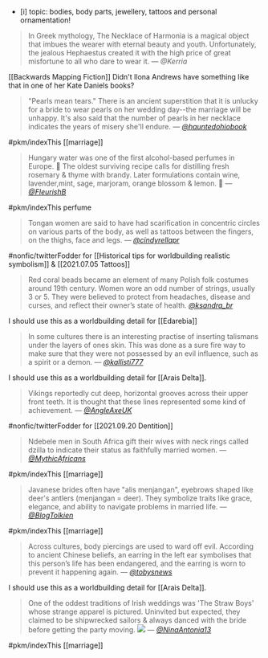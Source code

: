 - [i] topic: bodies, body parts, jewellery, tattoos and personal ornamentation!

> In Greek mythology, The Necklace of Harmonia is a magical object that imbues the wearer with eternal beauty and youth. Unfortunately, the jealous Hephaestus created it with the high price of great misfortune to all who dare to wear it.
> <cite>— @Kerria</cite>

[[Backwards Mapping Fiction]] Didn't Ilona Andrews have something like that in one of her Kate Daniels books?

> "Pearls mean tears." There is an ancient superstition that it is unlucky for a bride to wear pearls on her wedding day--the marriage will be unhappy. It's also said that the number of pearls in her necklace indicates the years of misery she'll endure.
> <cite> — <a href="https://twitter.com/hauntedohiobook/status/1458803707802529805">@hauntedohiobook</a></cite>

#pkm/indexThis [[marriage]]

> Hungary water was one of the first alcohol-based perfumes in Europe. 🧴 The oldest surviving recipe calls for distilling fresh rosemary & thyme with brandy. Later formulations contain wine, lavender,mint, sage, marjoram, orange blossom & lemon. 🌿
> <cite> — <a href="https://twitter.com/FleurishB/status/1458798392335908871">@FleurishB</a></cite>

#pkm/indexThis perfume

> Tongan women are said to have had scarification in concentric circles on various parts of the body, as well as tattoos between the fingers, on the thighs, face and legs.
> <cite> — <a href="https://twitter.com/cindyrellapr/status/1458796370631053312">@cindyrellapr</a></cite>

#nonfic/twitterFodder for [[Historical tips for worldbuilding realistic symbolism]]  & [[2021.07.05 Tattoos]]

> Red coral beads became an element of many Polish folk costumes around 19th century. Women wore an odd number of strings, usually 3 or 5. They were believed to protect from headaches, disease and curses, and reflect their owner’s state of health.
> <cite><a href="https://twitter.com/ksandra_br/status/1458793279235973121">@ksandra_br</a></cite>

I should use this as a worldbuilding detail for [[Edarebia]]

> In some cultures there is an interesting practise of inserting talismans under the layers of ones skin. This was done as a sure fire way to make sure that they were not possessed by an evil influence, such as a spirit or a demon. 
> <cite>— <a href="https://twitter.com/kallisti777/status/1458788527592939521">@kallisti777</a></cite>

I should use this as a worldbuilding detail for [[Arais Delta]].

> Vikings reportedly cut deep, horizontal grooves across their upper front teeth. It is thought that these lines represented some kind of achievement. 
> <cite>— <a href="https://twitter.com/AngleAxeUK/status/1458759447799554054">@AngleAxeUK</a></cite>

#nonfic/twitterFodder for [[2021.09.20 Dentition]]

> Ndebele men in South Africa gift their wives with neck rings called dzilla to indicate their status as faithfully married women.
> <cite> — <a href="https://twitter.com/MythicAfricans/status/1458816787181674496">@MythicAfricans</a></cite>

#pkm/indexThis [[marriage]]

> Javanese brides often have "alis menjangan", eyebrows shaped like deer's antlers (menjangan = deer). They symbolize traits like grace, elegance, and ability to navigate problems in married life. 
> <cite> — <a href="https://twitter.com/BlogTolkien/status/1458821585293303816">@BlogTolkien</a></cite>

#pkm/indexThis [[marriage]]

> Across cultures, body piercings are used to ward off evil. According to ancient Chinese beliefs, an earring in the left ear symbolises that this person’s life has been endangered, and the earring is worn to prevent it happening again.
> <cite> — <a href="https://twitter.com/tobysnews/status/1458827277794435076">@tobysnews</a></cite>

I should use this as a worldbuilding detail for [[Arais Delta]].

> One of the oddest traditions of Irish weddings was 'The Straw Boys' whose strange apparel is pictured. Uninvited but expected, they claimed to be shipwrecked sailors & always danced with the bride before getting the party moving. 
> ![](https://pbs.twimg.com/media/FD6X89VWYAAHIVU.jpg)
> <cite>— <a href="https://twitter.com/NinaAntonia13/status/1458772568383578117">@NinaAntonia13</a></cite>

#pkm/indexThis [[marriage]]
